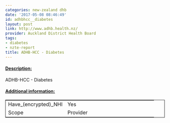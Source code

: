 ```yaml
---
categories: new-zealand dhb
date: '2017-05-08 08:46:49'
id: adhbhcc__diabetes
layout: post
link: http://www.adhb.health.nz/
provider: Auckland District Health Board
tags:
- diabetes
- nzte-report
title: ADHB-HCC - Diabetes
---
```



 <h4> <u>Description:</u> </h4>
ADHB-HCC - Diabetes
 <h4> <u>Additional information:</u> </h4>
 <table style="border: 1px solid">
 <tr> <td width="40%">Have_(encrypted)_NHI</td> <td>Yes</td> </tr>
 <tr> <td width="40%">Scope</td> <td>Provider</td> </tr>
 </table>